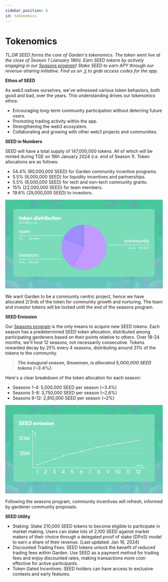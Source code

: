```yaml
---
sidebar_position: 6
id: tokenomics 
---
```


# Tokenomics

*TL;DR SEED forms the core of Garden's tokenomics. The token went live at the close of Season 1 (January 18th). Earn SEED tokens by actively engaging in our [Seasons program](https://garden.finance/leaderboard/?ref=wbtc-garden.ghost.io)! Stake SEED to earn APY through our revenue-sharing initiative. Find us on [𝕏](https://twitter.com/wbtcgarden?ref=wbtc-garden.ghost.io) to grab access codes for the app.*

**Ethos of SEED**

As web3 natives ourselves, we've witnessed various token behaviors, both good and bad, over the years. This understanding drives our tokenomics ethos:

- Encouraging long-term community participation without deterring future users.
- Promoting trading activity within the app.
- Strengthening the web3 ecosystem.
- Collaborating and growing with other web3 projects and communities.

**SEED in Numbers**

SEED will have a total supply of  147,000,000 tokens. All of which will be minted during TGE on 18th January 2024 (i.e. end of Season 1). Token allocations are as follows:

- 54.4% (80,000,000 SEED) for Garden community incentive programs.
- 5.5% (8,000,000 SEED) for liquidity incentives and partnerships.
- 5.5% (8,000,000 SEED) for tech and non-tech community grants.
- 15% (22,000,000 SEED) for team members.
- 19.6% (29,000,000 SEED) to investors.

![token distribution](./images/token-distribution.png)

We want Garden to be a community centric project, hence we have allocated 2/3rds of the token for community growth and nurturing. The team and investor tokens will be locked until the end of the seasons program.

**SEED Emission**

Our [Seasons program](https://garden.finance/leaderboard/?ref=wbtc-garden.ghost.io) is the only means to acquire new SEED tokens. Each season has a predetermined SEED token allocation, distributed among participating gardeners based on their points relative to others. Over 18-24 months, we'll host 12 seasons, not necessarily consecutive. Tokens rewarded decay by 25% every 4 seasons, distributing around 31% of the tokens to the community.

> ***The inaugural season, Snowman, is allocated 5,000,000 SEED tokens (~3.4%).***

Here's a clear breakdown of the token allocation for each season:

- Seasons 1-4: 5,000,000 SEED per season (~3.4%)
- Seasons 5-8: 3,750,000 SEED per season (~2.6%)
- Seasons 9-12: 2,810,000 SEED per season (~2%)

![seed emission](./images/seed-emission.png)

Following the seasons program, community incentives will refresh, informed by gardener community proposals.

**SEED Utility**

- Staking: Stake 210,000 SEED tokens to become eligible to participate in market making. Users can stake lots of 2,100 SEED against market makers of their choice through a delegated proof of stake (DPoS) model to earn a share of their revenue. [Last updated: Jan 16, 2024]
- Discounted Trading Fees: SEED tokens unlock the benefit of reduced trading fees within Garden. Use SEED as a payment method for trading fees and enjoy discounted rates, making transactions more cost-effective for active participants.
- Token Gated Incentives: SEED holders can have access to exclusive contests and early features.
